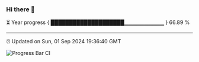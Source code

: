 ### Hi there 👋

⏳ Year progress { ████████████████████▁▁▁▁▁▁▁▁▁▁ } 66.89 %

---

⏰ Updated on Sun, 01 Sep 2024 19:36:40 GMT

![Progress Bar CI](https://github.com/IshwaranRudhara/GIT-ACTION/workflows/Progress%20Bar%20CI/badge.svg)
